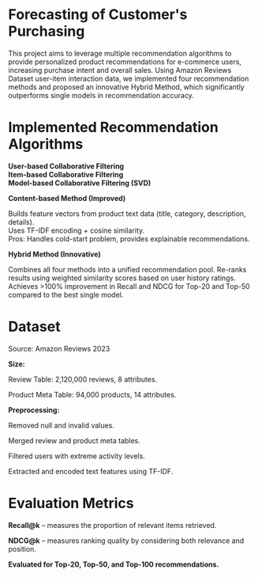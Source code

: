 # Forecasting of Customer's Purchasing
This project aims to leverage multiple recommendation algorithms to provide personalized product recommendations for e-commerce users, increasing purchase intent and overall sales.
Using Amazon Reviews Dataset user-item interaction data, we implemented four recommendation methods and proposed an innovative Hybrid Method, which significantly outperforms single models in recommendation accuracy.
# Implemented Recommendation Algorithms
**User-based Collaborative Filtering**  
**Item-based Collaborative Filtering**  
**Model-based Collaborative Filtering (SVD)**  

**Content-based Method (Improved)**  

Builds feature vectors from product text data (title, category, description, details).  
Uses TF-IDF encoding + cosine similarity.  
Pros: Handles cold-start problem, provides explainable recommendations. 
   
**Hybrid Method (Innovative)**  

Combines all four methods into a unified recommendation pool.
Re-ranks results using weighted similarity scores based on user history ratings.
Achieves >100% improvement in Recall and NDCG for Top-20 and Top-50 compared to the best single model.
# Dataset  
Source: Amazon Reviews 2023   

**Size:**

Review Table: 2,120,000 reviews, 8 attributes.

Product Meta Table: 94,000 products, 14 attributes.

**Preprocessing:**

Removed null and invalid values.

Merged review and product meta tables.

Filtered users with extreme activity levels.

Extracted and encoded text features using TF-IDF.
# Evaluation Metrics
**Recall@k** – measures the proportion of relevant items retrieved.

**NDCG@k** – measures ranking quality by considering both relevance and position.

**Evaluated for Top-20, Top-50, and Top-100 recommendations.**
